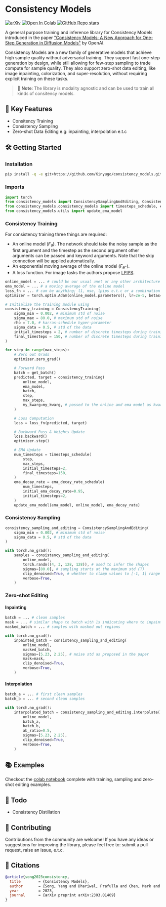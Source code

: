 # Consistency Models

[![arXiv](https://img.shields.io/badge/arXiv-2301.01469-<COLOR>.svg)](https://arxiv.org/abs/2303.01469) [![Open In Colab](https://colab.research.google.com/assets/colab-badge.svg)](https://colab.research.google.com/github/Kinyugo/consistency_models/blob/main/notebooks/consistency_models_training_example.ipynb) [![GitHub Repo stars](https://img.shields.io/github/stars/Kinyugo/consistency_models?style=social) ](https://github.com/Kinyugo/consistency_models)

A general purpose training and inference library for Consistency Models introduced in the paper ["Consistency Models: A New Approach for One-Step Generation in Diffusion Models"](https://arxiv.org/abs/2303.01469) by OpenAI.

Consistency Models are a new family of generative models that achieve high sample quality without adversarial training. They support fast one-step generation by design, while still allowing for few-step sampling to trade compute for sample quality. They also support zero-shot data editing, like image inpainting, colorization, and super-resolution, without requiring explicit training on these tasks.

> 🔔 **Note**: The library is modality agnostic and can be used to train all kinds of consitency models.

## 🚀 Key Features

- Consitency Training
- Consistency Sampling
- Zero-shot Data Editing e.g: inpainting, interpolation e.t.c

## 🛠️ Getting Started

### Installation

```bash
pip install -q -e git+https://github.com/Kinyugo/consistency_models.git#egg=consistency_models
```

### Imports

```python
import torch
from consistency_models import ConsistencySamplingAndEditing, ConsistencyTraining
from consistency_models.consistency_models import timesteps_schedule, ema_decay_rate_schedule
from consistency_models.utils import update_ema_model
```

### Consistency Training

For consistency training three things are required:

- An online model ($F_{\theta}$). The network should take the noisy sample as the first argument and the timestep as the second argument other arguments can be passed and keyword arguments. Note that the skip connection will be applied automatically.
- An exponential moving average of the online model ($F_{\theta^-}$).
- A loss function. For image tasks the authors propose [LPIPS](https://github.com/richzhang/PerceptualSimilarity).

```python
online_model = ... # could be our usual unet or any other architecture
ema_model = ... # a moving average of the online model
loss_fn = ... # can be anything; l1, mse, lpips e.t.c or a combination of multiple losses
optimizer = torch.optim.Adam(online_model.parameters(), lr=2e-5, betas=(0.5, 0.999)) # setup your optimizer

# Initialize the training module using
consistency_training = ConsistencyTraining(
    sigma_min = 0.002, # minimum std of noise
    sigma_max = 80.0, # maximum std of noise
    rho = 7.0, # karras-schedule hyper-parameter
    sigma_data = 0.5, # std of the data
    initial_timesteps = 2, # number of discrete timesteps during training start
    final_timesteps = 150, # number of discrete timesteps during training end
)

for step in range(max_steps):
    # Zero out Grads
    optimizer.zero_grad()

    # Forward Pass
    batch = get_batch()
    predicted, target = consistency_training(
        online_model,
        ema_model,
        batch,
        step,
        max_steps,
        my_kwarg=my_kwarg, # passed to the online and ema model as kwargs useful for conditioning
    )

    # Loss Computation
    loss = loss_fn(predicted, target)

    # Backward Pass & Weights Update
    loss.backward()
    optimizer.step()

    # EMA Update
    num_timesteps = timesteps_schedule(
        step,
        max_steps,
        initial_timesteps=2,
        final_timesteps=150,
    )
    ema_decay_rate = ema_decay_rate_schedule(
        num_timesteps,
        initial_ema_decay_rate=0.95,
        initial_timesteps=2,
    )
    update_ema_model(ema_model, online_model, ema_decay_rate)
```

### Consistency Sampling

```python
consistency_sampling_and_editing = ConsistencySamplingAndEditing(
    sigma_min = 0.002, # minimum std of noise
    sigma_data = 0.5, # std of the data
)

with torch.no_grad():
    samples = consistency_sampling_and_editing(
        online_model,
        torch.randn((4, 3, 128, 128)), # used to infer the shapes
        sigmas=[80.0], # sampling starts at the maximum std (T)
        clip_denoised=True, # whether to clamp values to [-1, 1] range
        verbose=True,
    )
```

### Zero-shot Editing

#### Inpainting

```python
batch = ... # clean samples
mask = ... # similar shape to batch with 1s indicating where to inpaint
masked_batch = ... # samples with masked out regions

with torch.no_grad():
    inpainted_batch = consistency_sampling_and_editing(
        online_model,
        masked_batch,
        sigmas=[5.23, 2.25], # noise std as proposed in the paper
        mask=mask,
        clip_denoised=True,
        verbose=True,
    )
```

#### Interpolation

```python
batch_a = ... # first clean samples
batch_b = ... # second clean samples

with torch.no_grad():
    interpolated_batch = consistency_sampling_and_editing.interpolate(
        online_model,
        batch_a,
        batch_b,
        ab_ratio=0.5,
        sigmas=[5.23, 2.25],
        clip_denoised=True,
        verbose=True,
    )
```

## 📚 Examples

Checkout the [colab notebook](https://colab.research.google.com/github/Kinyugo/consistency_models/blob/main/notebooks/consistency_models_training_example.ipynb) complete with training, sampling and zero-shot editing examples.

## 📌 Todo

- Consistency Distillation

## 🤝 Contributing

Contributions from the community are welcome! If you have any ideas or suggestions for improving the library, please feel free to: submit a pull request, raise an issue, e.t.c.

## 🔖 Citations

```bibtex
@article{song2023consistency,
  title        = {Consistency Models},
  author       = {Song, Yang and Dhariwal, Prafulla and Chen, Mark and Sutskever, Ilya},
  year         = 2023,
  journal      = {arXiv preprint arXiv:2303.01469}
}
```
